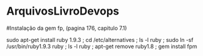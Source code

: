 # ArquivosLivroDevops

#Instalação da gem fp, (pagina 176, capitulo 7.1)

 sudo apt-get install ruby 1.9.3 ;
 cd /etc/alternatives ;
 ls -l ruby ; 
 sudo ln -sf /usr/bin/ruby1.9.3 ruby ;
 ls -l ruby ;
 apt-get remove ruby1.8 ; 
 gem install fpm
